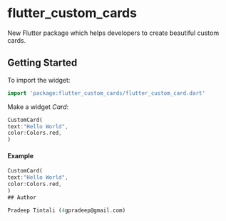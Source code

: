 # flutter_custom_cards

New Flutter package which helps developers to create beautiful custom cards.

## Getting Started

To import the widget:

```dart
import 'package:flutter_custom_cards/flutter_custom_card.dart'
```

Make a widget *Card*:

```dart
CustomCard(
text:"Hello World",
color:Colors.red,
)
```

#### Example

```dart
CustomCard(
text:"Hello World",
color:Colors.red,
)
## Author

Pradeep Tintali (4gpradeep@gmail.com)
